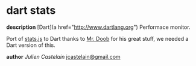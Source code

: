 dart stats
==========

**description**
  [Dart](a href="http://www.dartlang.org") Performace monitor.

  Port of [stats.js](https://github.com/mrdoob/stats.js) to Dart
  thanks to [Mr. Doob](http://mrdoob.com) for his great stuff, we needed a
  Dart version of this.

**author**
*Julien Castelain* <jcastelain@gmail.com>


